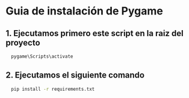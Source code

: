 # Guia de instalación de Pygame

## 1. Ejecutamos primero este script en la raiz del proyecto
```bash
  pygame\Scripts\activate
```

## 2. Ejecutamos el siguiente comando
```bash
  pip install -r requirements.txt
```